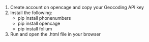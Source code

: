 1. Create account on opencage and copy your Geocoding API key
2. Install the following:
   - pip install phonenumbers
   - pip install opencage
   - pip install folium
3. Run and open the .html file in your browser
